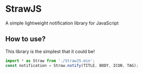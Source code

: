 # StrawJS
A simple lightweight notification library for JavaScript

## How to use?
This library is the simplest that it could be!
```js
import * as Straw from './StrawJS.min';
const notification = Straw.notify(TITLE, BODY, ICON, TAG);
```
